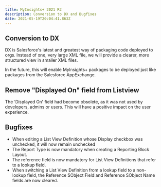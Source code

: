 ```yaml
---
title: MyInsights+ 2021 R2
description: Conversion to DX and Bugfixes
date: 2021-05-19T20:04:41.863Z
---
```

## Conversion to DX

DX is Salesforce's latest and greatest way of packaging code deployed to orgs. Instead of one, very large XML file, we will provide a clearer, more structured view in smaller XML files.

In the future, this will enable MyInsights+ packages to be deployed just like packages from the Salesforce AppExchange.

## Remove "Displayed On" field from Listview

The 'Displayed On' field had become obsolete, as it was not used by developers, admins or users. This will have a positive impact on the user experience.

## Bugfixes

* When editing a List View Definition whose Display checkbox was unchecked, it will now remain unchecked
* The Report Type is now mandatory when creating a Reporting Block Layout.
* The reference field is now mandatory for List View Definitions that refer to a lookup field.
* When switching a List View Definition from a lookup field to a non-lookup field, the Reference SObject Field and Reference SObject Name fields are now cleared.